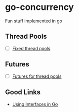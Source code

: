 # go-concurrency
Fun stuff implemented in go

## Thread Pools
- [ ] [Fixed thread pools](src/pool/fixed/fixedThread.go)

## Futures
- [ ] [Futures for thread pools]()

## Good Links
 - [Using Interfaces in Go](https://jordanorelli.com/post/32665860244/how-to-use-interfaces-in-go)